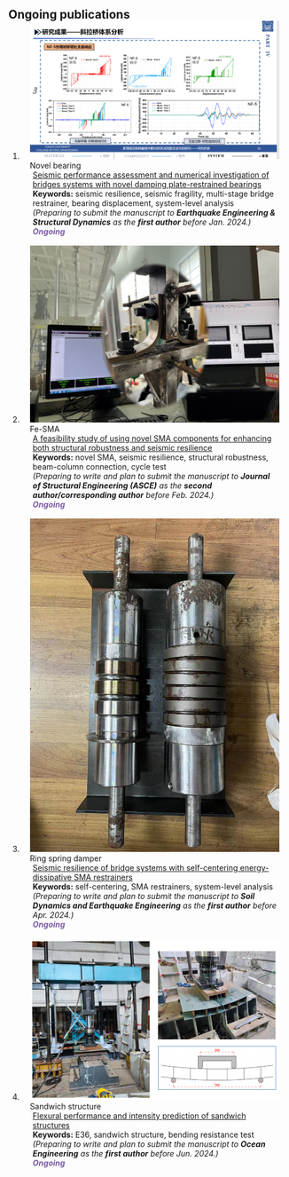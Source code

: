<h2 id="Ongoing publications" style="margin: 2px 0px -15px;">Ongoing publications</h2>

<div class="publications">
<ol class="bibliography">


<li>
<div class="pub-row">

  <div class="col-sm-3 abbr" style="position: relative;padding-right: 15px;padding-left: 15px;">
    <img src="assets/img/[2]_cover.jpg" class="teaser img-fluid z-depth-1">
    <abbr class="badge">Novel bearing</abbr>
  </div>

  <div class="col-sm-9" style="position: relative;padding-right: 15px;padding-left: 20px;">
    <div class="title"><a href="assets/files/" target="_blank">Seismic performance assessment and numerical investigation of bridges systems with novel damping plate-restrained bearings</a></div>
    <!-- <div class="author"><strong>Shengxin Yu</strong></div> -->
    <div class="keywords"><strong>Keywords:</strong> seismic resilience, seismic fragility, multi-stage bridge restrainer, bearing displacement, system-level analysis</div>
    <div class="periodical"><em>(Preparing to submit the manuscript to <strong>Earthquake Engineering & Structural Dynamics</strong> as the <strong>first author</strong> before Jan. 2024.)</em></div>
    <!-- <div class="periodical"><em>Thomas R. Ten Have Symposium <strong>(TTHS)</strong>, Harvard University, 2023, Cambridge, MA.</em></div> -->
    <div class="links">
      <!-- <a href="assets/files/TenHave2023.pdf" class="btn btn-sm z-depth-0" role="button" target="_blank" style="font-size:12px;">Poster</a>
      <a href="https://github.com/Hanchao-Zhang/K-Tensors" class="btn btn-sm z-depth-0" role="button" target="_blank" style="font-size:12px;">Code</a>
      <a href="https://pypi.org/project/KTensors/" class="btn btn-sm z-depth-0" role="button" target="_blank" style="font-size:12px;">Package</a>
      <a href="assets/files/TTH Program.pdf" class="btn btn-sm z-depth-0" role="button" target="_blank" style="font-size:12px;">Program</a> -->
      <strong><i style="color:#7b5aa6">Ongoing</i></strong>
    </div>
  </div>
</div>
</li>
  
<br>



<li>
<div class="pub-row">

  <div class="col-sm-3 abbr" style="position: relative;padding-right: 15px;padding-left: 15px;">
    <img src="assets/img/[5]_cover.jpg" class="teaser img-fluid z-depth-1">
    <abbr class="badge">Fe-SMA</abbr>
  </div>

  <div class="col-sm-9" style="position: relative;padding-right: 15px;padding-left: 20px;">
    <div class="title"><a href="assets/files/" target="_blank">A feasibility study of using novel SMA components for enhancing both structural robustness and seismic resilience</a></div>
    <!-- <div class="author"><strong>Hanchao Zhang</strong>, Thaddeus Tarpey</div> -->
    <div class="keywords"><strong>Keywords:</strong> novel SMA, seismic resilience, structural robustness, beam-column connection, cycle test</div>
    <div class="periodical"><em>(Preparing to write and plan to submit the manuscript to <strong>Journal of Structural Engineering (ASCE)</strong> as the <strong>second author/corresponding author</strong> before Feb. 2024.)</em></div>
    <div class="links">
      <!-- <a href="assets/files/ENAR2023.pdf" class="btn btn-sm z-depth-0" role="button" target="_blank" style="font-size:12px;">Slides</a>
      <a href="https://github.com/Hanchao-Zhang" class="btn btn-sm z-depth-0" role="button" target="_blank" style="font-size:12px;">Code</a>
      <a href="https://www.enar.org/meetings/spring2023/program/scientific_program.pdf" class="btn btn-sm z-depth-0" role="button" target="_blank" style="font-size:12px;">Website</a> -->
      <!-- <a href="assets/files/ENAR2023.bib" class="btn btn-sm z-depth-0" role="button" target="_blank" style="font-size:12px;">BibTex</a> -->
      <strong><i style="color:#7b5aa6">Ongoing</i></strong>
    </div>
  </div>
</div>
</li>
  
<br>


<li>
<div class="pub-row">

  <div class="col-sm-3 abbr" style="position: relative;padding-right: 15px;padding-left: 15px;">
    <img src="assets/img/[6]_cover.jpg" class="teaser img-fluid z-depth-1">
    <abbr class="badge">Ring spring damper</abbr>
  </div>

  <div class="col-sm-9" style="position: relative;padding-right: 15px;padding-left: 20px;">
    <div class="title"><a href="assets/files/" target="_blank">Seismic resilience of bridge systems with self-centering energy-dissipative SMA restrainers</a></div>
    <div class="keywords"><strong>Keywords:</strong> self-centering, SMA restrainers, system-level analysis</div>
    <!-- <div class="author"><strong>Hanchao Zhang</strong>, Thaddeus Tarpey</div> -->
    <div class="periodical"><em>(Preparing to write and plan to submit the manuscript to <strong>Soil Dynamics and Earthquake Engineering</strong> as the <strong>first author</strong> before Apr. 2024.)</em></div>
    <div class="links">
      <!-- <a href="assets/files/JSM2022.pdf" class="btn btn-sm z-depth-0" role="button" target="_blank" style="font-size:12px;">Slides</a>
      <a href="https://github.com/Hanchao-Zhang" class="btn btn-sm z-depth-0" role="button" target="_blank" style="font-size:12px;">Code</a>
      <a href="https://www.publichealth.columbia.edu/research/programs/functional-data-analysis-working-group" class="btn btn-sm z-depth-0" role="button" target="_blank" style="font-size:12px;">Website</a> -->
      <!-- <a href="assets/files/JSM2022.bib" class="btn btn-sm z-depth-0" role="button" target="_blank" style="font-size:12px;">BibTex</a> -->
      <strong><i style="color:#7b5aa6">Ongoing</i></strong>
    </div>
  </div>
</div>
</li>
  
<br>

<li>
<div class="pub-row">

  <div class="col-sm-3 abbr" style="position: relative;padding-right: 15px;padding-left: 15px;">
    <img src="assets/img/[7]_cover.png" class="teaser img-fluid z-depth-1">
    <abbr class="badge">Sandwich structure</abbr>
  </div>

  <div class="col-sm-9" style="position: relative;padding-right: 15px;padding-left: 20px;">
    <div class="title"><a href="assets/files/" target="_blank">Flexural performance and intensity prediction of sandwich structures</a></div>
    <div class="keywords"><strong>Keywords:</strong> E36, sandwich structure, bending resistance test</div>
    <!-- <div class="author"><strong>Hanchao Zhang</strong>, Thaddeus Tarpey</div> -->
    <div class="periodical"><em>(Preparing to write and plan to submit the manuscript to <strong>Ocean Engineering</strong> as the <strong>first author</strong> before Jun. 2024.)</em></div>
    <div class="links">
      <!-- <a href="assets/files/JSM2022.pdf" class="btn btn-sm z-depth-0" role="button" target="_blank" style="font-size:12px;">Slides</a>
      <a href="https://github.com/Hanchao-Zhang" class="btn btn-sm z-depth-0" role="button" target="_blank" style="font-size:12px;">Code</a>
      <a href="https://ww2.amstat.org/meetings/jsm/2022/onlineprogram/AbstractDetails.cfm?abstractid=323029" class="btn btn-sm z-depth-0" role="button" target="_blank" style="font-size:12px;">Website</a> -->
      <!-- <a href="assets/files/JSM2022.bib" class="btn btn-sm z-depth-0" role="button" target="_blank" style="font-size:12px;">BibTex</a> -->
      <strong><i style="color:#7b5aa6">Ongoing</i></strong>
    </div>
  </div>
</div>
</li>
  
<!-- <br> -->




</ol>
</div>
